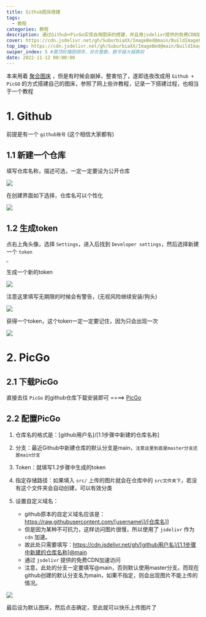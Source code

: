 ```yaml
---
title: Github图床搭建
tags:
  - 教程
categories: 教程
description: 通过Github+PicGo实现自用图床的搭建，并且用jsdelivr提供的免费CDN加速访问
cover: https://cdn.jsdelivr.net/gh/SuburbiaXX/ImageBed@main/BuildImageBed/article_cover.jpg
top_img: https://cdn.jsdelivr.net/gh/SuburbiaXX/ImageBed@main/BuildImageBed/article_cover.jpg
swiper_index: 5	#置顶轮播图顺序，非负整数，数字越大越靠前
date: 2022-11-12 00:00:00
---
```



本来用着 [聚合图床](https://www.superbed.cn) ，但是有时候会崩掉，整害怕了，遂即连夜改成用 `Github + PicGO` 的方式搭建自己的图床，参照了网上些许教程，记录一下搭建过程，也相当于一个教程

# 1. Github

前提是有一个 `github账号` (这个相信大家都有)

## 1.1 新建一个仓库

填写仓库名称，描述可选，一定一定要设为公开仓库

![](https://cdn.jsdelivr.net/gh/SuburbiaXX/ImageBed@main/BuildImageBed/1.1-1.png)

在创建界面如下选择，仓库名可以个性化

![](https://cdn.jsdelivr.net/gh/SuburbiaXX/ImageBed@main/BuildImageBed/1.1-2.png)



## 1.2 生成token

点右上角头像，选择 `Settings`，进入后找到 `Developer settings`，然后选择新建一个 `token`

<img src="https://cdn.jsdelivr.net/gh/SuburbiaXX/ImageBed@main/BuildImageBed/1.2-1(1).png" style="zoom: 30%;" />

生成一个新的token

![](https://cdn.jsdelivr.net/gh/SuburbiaXX/ImageBed@main/BuildImageBed/1.2-2.png)

注意这里填写无期限的时候会有警告，(无视风险继续安装/狗头)

![](https://cdn.jsdelivr.net/gh/SuburbiaXX/ImageBed@main/BuildImageBed/1.2-3.png)

获得一个token，这个token一定一定要记住，因为只会出现一次

![](https://cdn.jsdelivr.net/gh/SuburbiaXX/ImageBed@main/BuildImageBed/1.2-4.png)



# 2. PicGo

## 2.1 下载PicGo

直接去往 `PicGo` 的github仓库下载安装即可	====>	[PicGo](https://github.com/Molunerfinn/PicGo)



## 2.2 配置PicGo

1. 仓库名的格式是：[github用户名]/[1.1步骤中新建的仓库名称]

2. 分支：最近Github中新建仓库的默认分支是main，`注意这里到底是master分支还是main分支`

3. Token：就填写1.2步骤中生成的token

4. 指定存储路径：如果填入 `src/` 上传的图片就会在仓库中的 `src文件夹下`，若没有这个文件夹会自动创建，可以有效分类

5. 设置自定义域名：
	- github原本的自定义域名应该是：https://raw.githubusercontent.com/[username\]/[仓库名]]
	- 但是因为某种不可抗力，这样访问图片很慢，所以使用了 `jsdelivr` 作为 `cdn` 加速。
	- 故此处只需要填写：https://cdn.jsdelivr.net/gh/[github用户名]/[1.1步骤中新建的仓库名称]@main
	- 通过 `jsdelivr` 提供的免费CDN加速访问
	- 注意，此处的分支一定要填写@main，否则默认使用master分支。而现在github创建的默认分支名为main，如果不指定，则会出现图片不能上传的情况。

![](https://cdn.jsdelivr.net/gh/SuburbiaXX/ImageBed@main/BuildImageBed/2.2-1.png)



最后设为默认图床，然后点击确定，至此就可以快乐上传图片了



